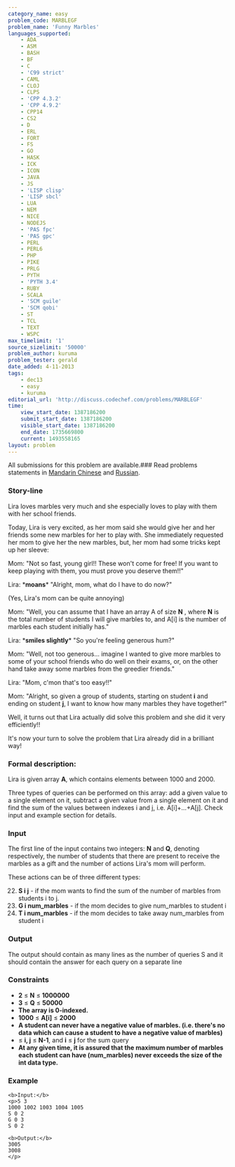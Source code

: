 ```yaml
---
category_name: easy
problem_code: MARBLEGF
problem_name: 'Funny Marbles'
languages_supported:
    - ADA
    - ASM
    - BASH
    - BF
    - C
    - 'C99 strict'
    - CAML
    - CLOJ
    - CLPS
    - 'CPP 4.3.2'
    - 'CPP 4.9.2'
    - CPP14
    - CS2
    - D
    - ERL
    - FORT
    - FS
    - GO
    - HASK
    - ICK
    - ICON
    - JAVA
    - JS
    - 'LISP clisp'
    - 'LISP sbcl'
    - LUA
    - NEM
    - NICE
    - NODEJS
    - 'PAS fpc'
    - 'PAS gpc'
    - PERL
    - PERL6
    - PHP
    - PIKE
    - PRLG
    - PYTH
    - 'PYTH 3.4'
    - RUBY
    - SCALA
    - 'SCM guile'
    - 'SCM qobi'
    - ST
    - TCL
    - TEXT
    - WSPC
max_timelimit: '1'
source_sizelimit: '50000'
problem_author: kuruma
problem_tester: gerald
date_added: 4-11-2013
tags:
    - dec13
    - easy
    - kuruma
editorial_url: 'http://discuss.codechef.com/problems/MARBLEGF'
time:
    view_start_date: 1387186200
    submit_start_date: 1387186200
    visible_start_date: 1387186200
    end_date: 1735669800
    current: 1493558165
layout: problem
---
```

All submissions for this problem are available.###  Read problems statements in [Mandarin Chinese](http://www.codechef.com/download/translated/DEC13/mandarin/MARBLEGF.pdf) and [Russian](http://www.codechef.com/download/translated/DEC13/russian/MARBLEGF.pdf).

### Story-line

Lira loves marbles very much and she especially loves to play with them with her school friends.

Today, Lira is very excited, as her mom said she would give her and her friends some new marbles for her to play with. She immediately requested her mom to give her the new marbles, but, her mom had some tricks kept up her sleeve:

Mom: "Not so fast, young girl!! These won't come for free! If you want to keep playing with them, you must prove you deserve them!!"

Lira: \***moans**\* "Alright, mom, what do I have to do now?"

(Yes, Lira's mom can be quite annoying)

Mom: "Well, you can assume that I have an array A of size **N** , where **N** is the total number of students I will give marbles to, and A\[i\] is the number of marbles each student initially has."

Lira: \***smiles slightly**\* "So you're feeling generous hum?"

Mom: "Well, not too generous... imagine I wanted to give more marbles to some of your school friends who do well on their exams, or, on the other hand take away some marbles from the greedier friends."

Lira: "Mom, c'mon that's too easy!!"

Mom: "Alright, so given a group of students, starting on student **i** and ending on student **j**, I want to know how many marbles they have together!"

Well, it turns out that Lira actually did solve this problem and she did it very efficiently!!

It's now your turn to solve the problem that Lira already did in a brilliant way!

### Formal description:

Lira is given array **A**, which contains elements between 1000 and 2000.

Three types of queries can be performed on this array: add a given value to a single element on it, subtract a given value from a single element on it and find the sum of the values between indexes i and j, i.e. A\[i\]+...+A\[j\]. Check input and example section for details.

### Input

The first line of the input contains two integers: **N** and **Q**, denoting respectively, the number of students that there are present to receive the marbles as a gift and the number of actions Lira's mom will perform.

These actions can be of three different types:

22. **S i j** - if the mom wants to find the sum of the number of marbles from students i to j.
23. **G i num\_marbles** - if the mom decides to give num\_marbles to student i
24. **T i num\_marbles** - if the mom decides to take away num\_marbles from student i
### Output

The output should contain as many lines as the number of queries S and it should contain the answer for each query on a separate line

### Constraints

- **2** ≤ **N** ≤ **1000000**
- **3** ≤ **Q** ≤ **50000**
- **The array is 0-indexed.**
- **1000** ≤ **A\[i\]** ≤ **2000**
- **A student can never have a negative value of marbles. (i.e. there's no data which can cause a student to have a negative value of marbles)**
- ≤ **i, j** ≤ **N-1**, and **i** ≤ **j** for the sum query
- **At any given time, it is assured that the maximum number of marbles each student can have (**num\_marbles**) never exceeds the size of the int data type.**

### Example

```
<b>Input:</b>
<p>5 3
1000 1002 1003 1004 1005
S 0 2
G 0 3
S 0 2

<b>Output:</b>
3005
3008
</p>
```